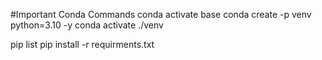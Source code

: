#Important Conda Commands
conda activate base
conda create -p venv python=3.10 -y
conda  activate ./venv

pip list
pip install -r requirments.txt